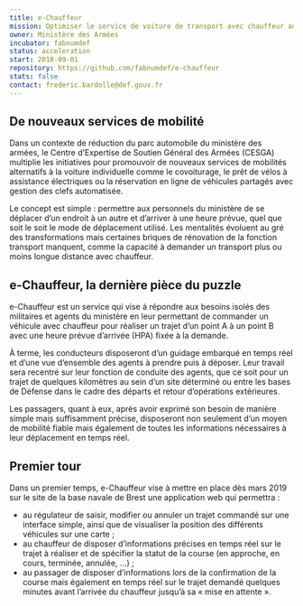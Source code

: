 ```yaml
---
title: e-Chauffeur
mission: Optimiser le service de voiture de transport avec chauffeur au sein des bases de défense
owner: Ministère des Armées
incubator: fabnumdef
status: acceleration
start: 2018-09-01
repository: https://github.com/fabnumdef/e-chauffeur
stats: false
contact: frederic.bardolle@def.gouv.fr
---
```


## De nouveaux services de mobilité

Dans un contexte de réduction du parc automobile du ministère des armées, le Centre d’Expertise de Soutien Général des Armées (CESGA) multiplie les initiatives pour promouvoir de nouveaux services de mobilités alternatifs à la voiture individuelle comme le covoiturage, le prêt de vélos à assistance électriques ou la réservation en ligne de véhicules partagés avec gestion des clefs automatisée.

Le concept est simple : permettre aux personnels du ministère de se déplacer d’un endroit à un autre et d’arriver à une heure prévue, quel que soit le soit le mode de déplacement utilisé. Les mentalités évoluent au gré des transformations mais certaines briques de rénovation de la fonction transport manquent, comme la capacité à demander un transport plus ou moins longue distance avec chauffeur.

## e-Chauffeur, la dernière pièce du puzzle

e-Chauffeur est un service qui vise à répondre aux besoins isolés des militaires et agents du ministère en leur permettant de commander un véhicule avec chauffeur pour réaliser un trajet d’un point A à un point B avec une heure prévue d’arrivée (HPA) fixée à la demande.

À terme, les conducteurs disposeront d’un guidage embarqué en temps réel et d’une vue d’ensemble des agents à prendre puis à déposer. Leur travail sera recentré sur leur fonction de conduite des agents, que ce soit pour un trajet de quelques kilomètres au sein d’un site déterminé ou entre les bases de Défense dans le cadre des départs et retour d’opérations extérieures.

Les passagers, quant à eux, après avoir exprimé son besoin de manière simple mais suffisamment précise, disposeront non seulement d’un moyen de mobilité fiable mais également de toutes les informations nécessaires à leur déplacement en temps réel.

## Premier tour

Dans un premier temps, e-Chauffeur vise à mettre en place dès mars 2019 sur le site de la base navale de Brest une application web qui permettra :

* au régulateur de saisir, modifier ou annuler un trajet commandé sur une interface simple, ainsi que de visualiser la position des différents véhicules sur une carte ;
* au chauffeur de disposer d’informations précises en temps réel sur le trajet à réaliser et de spécifier la statut de la course (en approche, en cours, terminée, annulée, …) ;
* au passager de disposer d’informations lors de la confirmation de la course mais également en temps réel sur le trajet demandé quelques minutes avant l’arrivée du chauffeur jusqu’à sa « mise en attente ».
